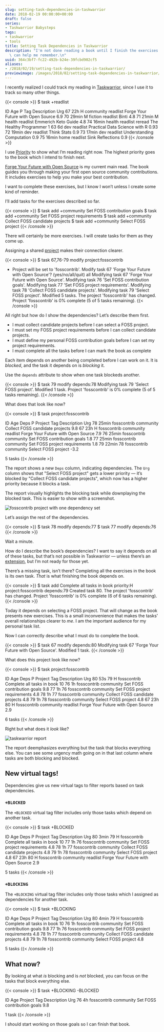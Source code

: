 ```yaml
---
slug: setting-task-dependencies-in-taskwarrior
date: 2018-02-19 00:00:00+00:00
draft: false
series:
- Taskwarrior Babysteps
tags:
- taskwarrior
- tools
title: Setting Task Dependencies in Taskwarrior
description: "I'm not done reading a book until I finish the exercises. Taskwarrior\
  \ can help me remember.\n"
uuid: 364c3bf7-fc22-492b-b24e-39fcbd902cf5
aliases:
- /2018/02/19/setting-task-dependencies-in-taskwarrior/
previewimage: /images/2018/02/setting-task-dependencies-in-taskwarrior/cover.png
---
```

I recently realized I could track my reading in
[Taskwarrior](https://taskwarrior.org/), since I use it to track so many
other things.

{{< console >}}
$ task +readlist

ID Age   P Tag                    Description                        Urg
67 22h   H community readlist     Forge Your Future with Open Source  6.9
70 29min M fiction readlist       Binti                               4.8
71 21min M health readlist        Emmerich Keto Guide                 4.8
74 16min   health readlist reread The Healthy Programmer                1
63 6d      dev readlist           Practical Data Science with R      0.93
72 19min   dev readlist           Think Stats                         0.9
73 17min   dev readlist           Understanding Computation           0.9
75 16min   home readlist          Sink Reflections                    0.9
{{< /console >}}

I use [Priority](/post/2017/12/taskwarrior-priorities) to show what I’m
reading right now. The highest priority goes to the book which I intend
to finish next.

[Forge Your Future with Open
Source](https://pragprog.com/book/vbopens/forge-your-future-with-open-source)
is my current main read. The book guides you through making your first
open source community contributions. It includes exercises to help you
make your best contribution.

I want to complete these exercises, but I know I won’t unless I create
some kind of reminder.

I’ll add tasks for the exercises described so far.

{{< console >}}
$ task add +community Set FOSS contribution goals
$ task add +community Set FOSS project requirements
$ task add +community Collect FOSS candidate projects
$ task add +community Select FOSS project
{{< /console >}}

There will certainly be more exercises. I will create tasks for them as
they come up.

Assigning a shared [project](/post/2017/12/taskwarrior/#_projects) makes
their connection clearer.

{{< console >}}
$ task 67,76-79 modify project:fosscontrib
  - Project will be set to 'fosscontrib'.
Modify task 67 'Forge Your Future with Open Source'? (yes/no/all/quit) all
Modifying task 67 'Forge Your Future with Open Source'.
Modifying task 76 'Set FOSS contribution goals'.
Modifying task 77 'Set FOSS project requirements'.
Modifying task 78 'Collect FOSS candidate projects'.
Modifying task 79 'Select FOSS project'.
Modified 5 tasks.
The project 'fosscontrib' has changed.  Project 'fosscontrib' is 0% complete (5 of 5 tasks remaining).
{{< /console >}}

All right but how do I show the dependencies? Let’s describe them first.

- I must collect candidate projects before I can select a FOSS
  project.
- I must set my FOSS project requirements before I can collect
  candidate projects.
- I must define my personal FOSS contribution goals before I can set
  my project requirements.
- I must complete all the tasks before I can mark the book as complete

Each item depends on another being completed before I can work on it. It
is *blocked*, and the task it depends on is *blocking* it.

Use the `depends` attribute to show when one task blockeds another.

{{< console >}}
$ task 79 modify depends:78
Modifying task 79 'Select FOSS project'.
Modified 1 task.
Project 'fosscontrib' is 0% complete (5 of 5 tasks remaining).
{{< /console >}}

What does that look like now?

{{< console >}}
$ task project:fosscontrib

ID Age   Deps P Project     Tag                Description                        Urg
78 25min        fosscontrib community          Collect FOSS candidate projects     9.8
67 23h        H fosscontrib community readlist Forge Your Future with Open Source  7.9
76 25min        fosscontrib community          Set FOSS contribution goals         1.8
77 25min        fosscontrib community          Set FOSS project requirements       1.8
79 22min 78     fosscontrib community          Select FOSS project                -3.2

5 tasks
{{< /console >}}

The report shows a new `Deps` column, indicating dependencies. The `Urg`
column shows that "Select FOSS project" gets a lower priority — it’s
blocked by "Collect FOSS candidate projects", which now has a higher
priority because it blocks a task.

The report visually highlights the blocking task while downplaying the
blocked task. This is easier to show with a screenshot.

![fosscontrib project with one dependency set](single-dependency.png)

Let’s assign the rest of the dependencies.

{{< console >}}
$ task 78 modify depends:77
$ task 77 modify depends:76
{{< /console >}}

Wait a minute.

How do I describe the book’s dependencies? I want to say it depends on
all of these tasks, but that’s not possible in Taskwarrior — unless
there’s an [extension](https://taskwarrior.org/tools/), but I’m not
ready for those yet.

There’s a missing task, isn’t there? Completing all the exercises in the
book is its own task. *That* is what finishing the book depends on.

{{< console >}}
$ task add Complete all tasks in book priority:H project:fosscontrib depends:79
Created task 80.
The project 'fosscontrib' has changed.  Project 'fosscontrib' is 0% complete (6 of 6 tasks remaining).
{{< /console >}}

Today it depends on selecting a FOSS project. That will change as the
book presents new exercises. This is a small inconvenience that makes
the tasks' overall relationships clearer to *me*. I am the important
audience for my personal task list.

Now I can correctly describe what I must do to complete the book.

{{< console >}}
$ task 67 modify depends:80
Modifying task 67 'Forge Your Future with Open Source'.
Modified 1 task.
{{< /console >}}

What does this project look like now?

{{< console >}}
$ task project:fosscontrib

ID Age Deps P Project     Tag                Description                        Urg
80 53s 79   H fosscontrib                    Complete all tasks in book           10
76 1h         fosscontrib community          Set FOSS contribution goals         9.8
77 1h  76     fosscontrib community          Set FOSS project requirements       4.8
78 1h  77     fosscontrib community          Collect FOSS candidate projects     4.8
79 1h  78     fosscontrib community          Select FOSS project                 4.8
67 23h 80   H fosscontrib community readlist Forge Your Future with Open Source  2.9

6 tasks
{{< /console >}}

Right but what does it *look* like?

![taskwarrior report](cover.png "I have my work cut out for me")

The report deemphasizes everything but the task that blocks everything
else. You can see some urgency math going on in that last column where
tasks are both blocking and blocked.

## New virtual tags\!

Dependencies give us new virtual tags to filter reports based on task
dependencies.

### `+BLOCKED`

The `+BLOCKED` virtual tag filter includes only those tasks which depend
on another task.

{{< console >}}
$ task +BLOCKED

ID Age  Deps P Project     Tag                Description                        Urg
80 3min 79   H fosscontrib                    Complete all tasks in book           10
77 1h   76     fosscontrib community          Set FOSS project requirements       4.8
78 1h   77     fosscontrib community          Collect FOSS candidate projects     4.8
79 1h   78     fosscontrib community          Select FOSS project                 4.8
67 23h  80   H fosscontrib community readlist Forge Your Future with Open Source  2.9

5 tasks
{{< /console >}}

### `+BLOCKING`

The `+BLOCKING` virtual tag filter includes only those tasks which I
assigned as dependencies for another task.

{{< console >}}
$ task +BLOCKING

ID Age  Deps P Project     Tag       Description                     Urg
80 4min 79   H fosscontrib           Complete all tasks in book        10
76 1h          fosscontrib community Set FOSS contribution goals      9.8
77 1h   76     fosscontrib community Set FOSS project requirements    4.8
78 1h   77     fosscontrib community Collect FOSS candidate projects  4.8
79 1h   78     fosscontrib community Select FOSS project              4.8

5 tasks
{{< /console >}}

## What now?

By looking at what *is* blocking and is *not* blocked, you can focus on
the tasks that block everything else.

{{< console >}}
$ task +BLOCKING -BLOCKED

ID Age Project     Tag       Description                 Urg
76 4h  fosscontrib community Set FOSS contribution goals  9.8

1 task
{{< /console >}}

I should start working on those goals so I can finish that book.